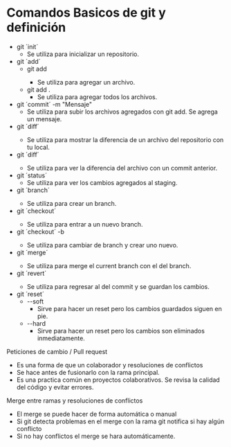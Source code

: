 # Comandos Basicos de git y definición

- git ´init´ 
	- Se utiliza para inicializar un repositorio.
- git ´add´
	- git add <archivo>
		- Se utiliza para agregar un archivo.
	- git add .
		- Se utiliza para agregar todos los archivos.
- git ´commit´ -m "Mensaje"
	- Se utiliza para subir los archivos agregados con git add. Se agrega un mensaje.
- git ´diff´ <archivo>
	- Se utiliza para mostrar la diferencia de un archivo del repositorio con tu local.
- git ´diff´ <hash><archivo>
	- Se utiliza para ver la diferencia del archivo con un commit anterior.
- git ´status´	
	- Se utiliza para ver los cambios agregados al staging.
- git ´branch´ <Nombre>
	- Se utiliza para crear un branch.
- git ´checkout´ <Nombre>
	- Se utiliza para entrar a un nuevo branch.
- git ´checkout´ -b <Nombre>
	- Se utiliza para cambiar de branch y crear uno nuevo.
- git ´merge´ <Nombre>
	- Se utiliza para merge el current branch con el <Nombre> del branch.
- git ´revert´ <ID>
	- Se utiliza para regresar al <id> del commit y se guardan los cambios.
- git ´reset´
	- --soft 
		- Sirve para hacer un reset pero los cambios guardados siguen en pie.
	- --hard
		- Sirve para hacer un reset pero los cambios son eliminados inmediatamente. 

Peticiones de cambio / Pull request
- Es una forma de que un colaborador y resoluciones de conflictos
- Se hace antes de fusionarlo con la rama principal.
- Es una practica común en proyectos colaborativos. Se revisa la calidad del código y evitar errores.


Merge entre ramas y resoluciones de conflictos
- El merge se puede hacer de forma automática o manual
- Si git detecta problemas en el merge con la rama git notifica si hay algún conflicto 
- Si no hay conflictos el merge se hara automáticamente.

